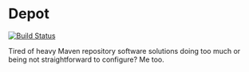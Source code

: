 # Depot

[![Build Status](https://travis-ci.org/mikroskeem/depot.svg?branch=master)](https://travis-ci.org/mikroskeem/depot)

Tired of heavy Maven repository software solutions doing too much or being not straightforward to configure? Me too.
